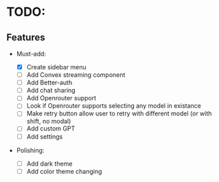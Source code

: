 # TODO:

## Features

- Must-add:

  - [x] Create sidebar menu
  - [ ] Add Convex streaming component
  - [ ] Add Better-auth
  - [ ] Add chat sharing
  - [ ] Add Openrouter support
  - [ ] Look if Openrouter supports selecting any model in existance
  - [ ] Make retry button allow user to retry with different model (or with shift, no modal)
  - [ ] Add custom GPT
  - [ ] Add settings

- Polishing:
  - [ ] Add dark theme
  - [ ] Add color theme changing
